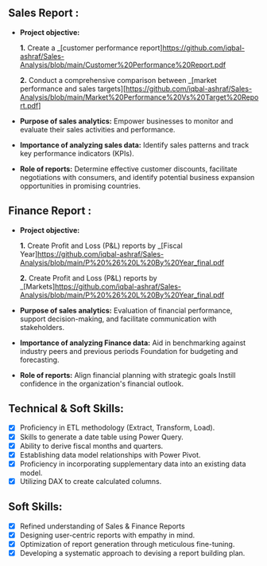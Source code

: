 ## Sales Report :


- **Project objective:** 

    **1.** Create a _[customer performance report]https://github.com/iqbal-ashraf/Sales-Analysis/blob/main/Customer%20Performance%20Report.pdf 

    **2.** Conduct a comprehensive comparison between _[market performance and sales targets][https://github.com/iqbal-ashraf/Sales-Analysis/blob/main/Market%20Performance%20Vs%20Target%20Report.pdf]

- **Purpose of sales analytics:** Empower businesses to monitor and evaluate their sales activities and performance.

- **Importance of analyzing sales data:** Identify sales patterns and track key performance indicators (KPIs).

- **Role of reports:** Determine effective customer discounts, facilitate negotiations with consumers, and identify potential business expansion opportunities in promising countries.


## Finance Report :

- **Project objective:** 

    **1.** Create Profit and Loss (P&L) reports by _[Fiscal Year]https://github.com/iqbal-ashraf/Sales-Analysis/blob/main/P%20%26%20L%20By%20Year_final.pdf

   **2.** Create Profit and Loss (P&L) reports by _[Markets]https://github.com/iqbal-ashraf/Sales-Analysis/blob/main/P%20%26%20L%20By%20Year_final.pdf

- **Purpose of sales analytics:** Evaluation of financial performance, support decision-making, and facilitate communication with stakeholders.

- **Importance of analyzing Finance data:** Aid in benchmarking against industry peers and previous periods Foundation for budgeting and forecasting.

- **Role of reports:** Align financial planning with strategic goals Instill confidence in the organization's financial outlook.


## Technical & Soft Skills:
- [x]	Proficiency in ETL methodology (Extract, Transform, Load).
- [x]	Skills to generate a date table using Power Query.
- [x]	Ability to derive fiscal months and quarters.
- [x]	Establishing data model relationships with Power Pivot.
- [x]	Proficiency in incorporating supplementary data into an existing data model.
- [x]	Utilizing DAX to create calculated columns.

## Soft Skills:
- [x]	Refined understanding of Sales & Finance Reports
- [x]	Designing user-centric reports with empathy in mind.
- [x]	Optimization of report generation through meticulous fine-tuning.
- [x]	Developing a systematic approach to devising a report building plan.

